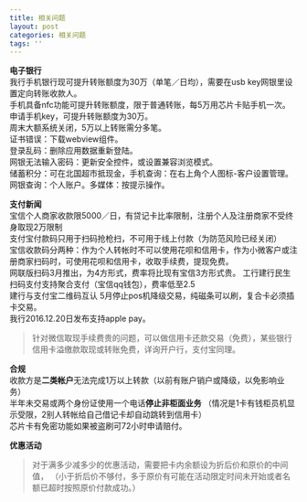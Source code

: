 ```yaml
---
title: 相关问题
layout: post
categories: 相关问题
tags: ''
---
```

**电子银行**  
我行手机银行现可提升转账额度为30万（单笔／日均），需要在usb key网银里设置定向转账收款人。  
手机具备nfc功能可提升转账额度，限于普通转账，每5万用芯片卡贴手机一次。  
申请手机key，可提升转账额度为30万。  
周末大额系统关闭，5万以上转账需分多笔。  
证书错误：下载webview组件。  
登录乱码：删除应用数据重新登陆。  
网银无法输入密码：更新安全控件，或设置兼容浏览模式。  
储蓄积分：可在北国超市抵现金，手机查询：在右上角个人图标-客户设置管理。网银查询：个人账户。多媒体：按提示操作。

**支付新闻**  
宝信个人商家收款限5000／日，有贷记卡比率限制，注册个人及注册商家不受终身取现2万限制  
支付宝付款码只用于扫码抢枪扫，不可用于线上付款（为防范风险已经关闭）  
宝信收款码分两种：作为个人转帐时不可以使用花呗和信用卡，作为小微客户或注册商家扫码时，可使用花呗和信用卡，收取手续费，提现免费。  
网联版扫码3月推出，为4方形式，费率将比现有宝信3方形式贵。
工行建行民生扫码支付支持聚合支付（宝信qq钱包），费率低至2.5  
建行与支付宝二维码互认
5月停止pos机降级交易，纯磁条可以刷，复合卡必须插卡交易。  
我行2016.12.20日发布支持apple pay。  

> 针对微信取现手续费贵的问题，可以做信用卡还款交易（免费），某些银行信用卡溢缴款取现或转账免费，详询开户行，支付宝同理。  
  
**合规**  
收款方是**二类帐户**无法完成1万以上转款（以前有账户销户或降级，以免影响业务）  
半年未交易或两个身份证使用一个电话**停止非柜面业务**  （情况是1卡有钱柜员机显示受限，2别人转帐给自己借记卡却自动跳转到信用卡）  
芯片卡有免密功能如果被盗刷可72小时申请赔付。  

**优惠活动**  

> 对于满多少减多少的优惠活动，需要把卡内余额设为折后价和原价的中间值， （小于折后价不够付，多于原价有可能在活动限定时间未开始或者名额已超时按照原价付款成功。）